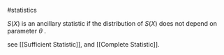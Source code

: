 #statistics 

$S(X)$ is an ancillary statistic if the distribution of $S(X)$ does not depend on parameter $\theta$ .

see [[Sufficient Statistic]], and [[Complete Statistic]].
